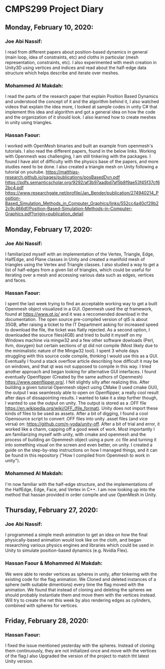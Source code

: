 # CMPS299 Project Diary

## Monday, February 10, 2020:

### Joe Abi Nassif: 
I read from different papers about position-based dynamics in general (main loop, idea of constraints, etc) and cloths in particular (mesh representation, constraints, etc). I also experimented with mesh creation in Unity3D using vertices and indices and read about the half-edge data structure which helps describe and iterate over meshes. 

### Mohammed Al Makdah: 
I read the parts of the research paper that explain Position Based Dynamics and understood the concept of it and the algorithm behind it, I also watched videos that explain the idea more, I looked at sample codes in unity C# that implement this idea and algorithm and got a general idea on how the code and the organization of it should look. I also learned how to create meshes in unity using triangles. 

### Hassan Faour: 
I worked with OpenMesh binaries and built an example from openmesh's tutorials. I also read the different papers, found in the below links. Working with Openmesh was challenging, I am still tinkering with the packages. I found I have alot of difficulty with the physics base of the papers, and more studies need to be done. I also created a triangle mesh on Unity following a tutorial on youtube.
https://matthias-research.github.io/pages/publications/posBasedDyn.pdf
https://pdfs.semanticscholar.org/9292/af3b97aadbd7af5b8f9ae53f45f37cf62bc4.pdf
https://www.researchgate.net/profile/Jan_Bender/publication/274940214_Position-Based_Simulation_Methods_in_Computer_Graphics/links/552cc4a40cf29b22c9c466df/Position-Based-Simulation-Methods-in-Computer-Graphics.pdf?origin=publication_detail


## Monday, February 17, 2020:

### Joe Abi Nassif:
I familiarized myself with an implementation of the Vertex, Triangle, Edge, HalfEdge, and Plane classes in Unity and created a manifold mesh of triangles using the Vertex and Triangle classes. I also studied a way to get a list of half-edges from a given list of triangles, which could be useful for iterating over a mesh and accessing various data such as edges, vertices and faces.

### Hassan Faour: 
I spent the last week trying to find an acceptable working way to get a built Openmesh object visualized in a GUI. Openmesh used the qt framework, found at https://www.qt.io/ and it was a reccomended download in the documentation. The open source pre-compiled version of qt5 is about 35GB, after raising a ticket to the IT Department asking for increased speed to download the file, the ticket was flatly rejected. As a second option, I downloaded the source files(4GB) and tried to build it myself on my Windows machine via mingw32 and a few other software dowloads (Perl, llvm, doxygen) but certain sections of qt did not compile (Most likely due to the minimalistic  nature of the Mingw32 tool). I spent 3 whole days struggling with this source code compile, thinking I would use this as a GUI. Eventually I found a stack overflow article describing how difficult it may be on windows, and that qt was not supposed to compile in this way. I tried another approach and began looking for alternative GUI interfaces. I found eventually Openflipper (Created by the same authors of Openmesh) https://www.openflipper.org/. I felt slightly silly after realizing this. After building a given tutorial Openmesh object using CMake (I used cmake GUI), the output I was seamlessly able to open on Openflipper, a really cool result after days of dissapointing results. I wanted to take it a step further though, I wanted to use the output on unity. The output is stored as a .OFF file https://en.wikipedia.org/wiki/OFF_(file_format). Unity does not import these kinds of files to be used as assets. After a bit of digging, I found a cool Opensource script to convert .OFF files into unity .asset files (and vice versa) on: https://github.com/n-yoda/unity-off. After a bit of trial and error, it worked like a charm, capping off a good week of work. Most importantly I am familiarizing myself with unity, with cmake and openmesh and the process of building an Openmesh object using a pure .cc file and turning it into something visual on the screen and even better, on unity. I created a guide on the step-by-step instructions on how I managed things, and it can be found in this repository ("How I compiled from Openmesh to work in unity").

### Mohammed Al Makdah:
I'm now familiar with the half-edge structure, and the implementations of the HalfEdge, Edge, Face, and Vertex in C++. I am now looking up into the method that hassan provided in order compile and use OpenMesh in Unity.

## Thursday, February 27, 2020:

### Joe Abi Nassif:
I programmed a simple mesh animation to get an idea on how the final physically-based animation would look like on the cloth, and began researching various physics engines and libraries which could be used in Unity to simulate position-based dynamics (e.g. Nvidia Flex).

### Hassan Faour & Mohammed Al Makdah:
We were able to render vertices as spheres in unity, after tinkering with the existing code for the flag animation. We Cloned and deleted instances of a sphere (with suitable dimentions) every time the flag moved with the animation. We found that instead of cloning and deleting the spheres we should probably instantiate them and move them with the vertices instead. Will try to create the net this week by also rendering edges as cylinders, combined with spheres for vertices. 

## Friday, February 28, 2020:

### Hassan Faour:
I fixed the issue mentioned yesterday with the spheres. Instead of cloning them continuously, they are not initialized once and move with the vertices of the flag.I also Upgraded the version of the project to match tht latest Unity version.
